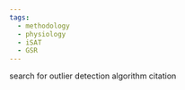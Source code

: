 ```yaml
---
tags:
  - methodology
  - physiology
  - iSAT
  - GSR
---
```


search for outlier detection algorithm citation
